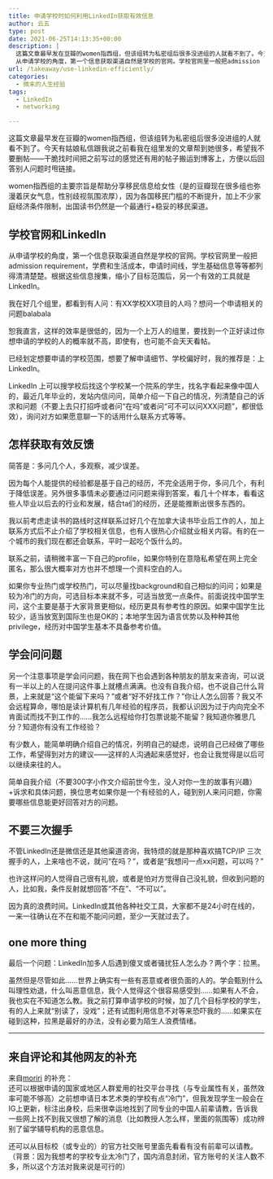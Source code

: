 ```yaml
---
title: 申请学校时如何利用LinkedIn获取有效信息
author: 云五
type: post
date: 2021-06-25T14:13:35+00:00
description: |
  这篇文章最早发在豆瓣的women指西组，但该组转为私密组后很多没进组的人就看不到了。今天有姑娘私信跟我说之前看我在组里发的文章帮到她很多，希望我不要删帖——干脆找时间把之前写过的感觉还有用的帖子搬运到博客上，方便以后回答别人问题时甩链接。
  从申请学校的角度，第一个信息获取渠道自然是学校的官网。学校官网里一般把admission requirement，学费和生活成本，申请时间线，学生基础信息等等都列得清清楚楚。根据这些信息搜集，缩小了目标范围后，另一个有效的工具就是LinkedIn。
url: /takeaway/use-linkedin-efficiently/
categories:
  - 微末的人生经验
tags:
  - LinkedIn
  - networking

---
```

这篇文章最早发在豆瓣的women指西组，但该组转为私密组后很多没进组的人就看不到了。今天有姑娘私信跟我说之前看我在组里发的文章帮到她很多，希望我不要删帖——干脆找时间把之前写过的感觉还有用的帖子搬运到博客上，方便以后回答别人问题时甩链接。

women指西组的主要宗旨是帮助分享移民信息给女性（是的豆瓣现在很多组也弥漫着厌女气息，性别歧视氛围浓厚），因为各国移民门槛的不断提升，加上不少家庭经济条件限制，出国读书仍然是一个最通行+稳妥的移民渠道。

## 学校官网和LinkedIn

从申请学校的角度，第一个信息获取渠道自然是学校的官网。学校官网里一般把 admission requirement，学费和生活成本，申请时间线，学生基础信息等等都列得清清楚楚。根据这些信息搜集，缩小了目标范围后，另一个有效的工具就是 LinkedIn。

我在好几个组里，都看到有人问：有XX学校XX项目的人吗？想问一个申请相关的问题balabala

恕我直言，这样的效率是很低的，因为一个上万人的组里，要找到一个正好读过你想申请的学校的人的概率就不高，即使有，也可能不会天天看帖。

已经划定想要申请的学校范围，想要了解申请细节、学校偏好时，我的推荐是：上 LinkedIn。

LinkedIn 上可以搜学校后找这个学校某一个院系的学生，找名字看起来像中国人的，最近几年毕业的，发站内信问问，简单介绍一下自己的情况，列清楚自己的诉求和问题（不要上去只打招呼或者问“在吗”或者问“可不可以问XXX问题”，都很低效），询问对方如果愿意聊一下的话用什么联系方式等等。

## 怎样获取有效反馈

简答是：多问几个人，多观察，减少误差。

因为每个人能提供的经验都是基于自己的经历，不完全适用于你，多问几个，有利于降低误差。另外很多事情未必要通过问问题来得到答案，看几十个样本，看看这些人毕业以后去的行业和发展，结合ta们的经历，还是能推断出很多东西的。

我以前考虑走读书的路线时这样联系过好几个在加拿大读书毕业后工作的人，加上联系方式后不止介绍了学校相关信息，也有人很热心介绍就业相关内容。有的在一个城市的我们现在都还会联系，平时一起吃个饭什么的。

联系之前，请稍微丰富一下自己的profile，如果你特别在意隐私希望在网上完全匿名，那么很大概率对方也并不想理一个资料空白的人。

如果你专业热门或学校热门，可以尽量找background和自己相似的问问；如果是较为冷门的方向，可选目标本来就不多，可适当放宽一点条件。前面说找中国学生问，这个主要是基于大家背景更相似，经历更具有参考性的原因。如果中国学生比较少，适当放宽到国际生也是OK的；本地学生因为语言优势以及种种其他privilege，经历对中国学生基本不具备参考价值。

## 学会问问题

另一个注意事项是学会问问题，我在网下也会遇到各种朋友的朋友来咨询，可以说有一半以上的人在提问这件事上就槽点满满。也没有自我介绍，也不说自己什么背景，上来就是“这个能留下来吗？”或者“好不好找工作？”你让人怎么回答？我又不会远程算命，哪怕是读计算机有几年经验的程序员，我都认识因为过于内向完全不肯面试而找不到工作的……我怎么远程给你打包票说能不能留？我知道你雅思几分？知道你有没有工作经验？

有少数人，能简单明确介绍自己的情况，列明自己的疑虑，说明自己已经做了哪些工作，希望得到对方的建议——这样的人沟通起来感觉好，也会让我觉得是以后可以继续来往的人。

简单自我介绍（不要300字小作文介绍前世今生，没人对你一生的故事有兴趣）+诉求和具体问题，换位思考如果你是一个有经验的人，碰到别人来问问题，你需要哪些信息能更好回答对方的问题。

## 不要三次握手

不管LinkedIn还是微信还是其他渠道咨询，我特烦的就是那种喜欢搞TCP/IP 三次握手的人，上来啥也不说，就问“在吗？”，或者是“我想问一点xx问题，可以吗？”

也许这样问的人觉得自己很有礼貌，或者是怕对方觉得自己没礼貌，但收到问题的人，比如我，条件反射就想回答“不在”、“不可以”。

因为真的浪费时间。LinkedIn或其他各种社交工具，大家都不是24小时在线的，一来一往确认在不在和能不能问问题，至少一天就过去了。

## one more thing

最后一个问题：LinkedIn加多人后遇到傻叉或者骚扰狂人怎么办？两个字：拉黑。

虽然但是尽管如此……世界上确实有一些有恶意或者很负面的人的。学会甄别什么叫理性劝退，什么叫恶意信息，我个人觉得这个很容易感受到……如果有人不会，我也实在不知道怎么教。我之前打算申请学校的时候，加了几个目标学校的学生，有的人上来就“别读了，没戏”；还有试图利用信息不对等来恐吓我的……如果实在碰到这种，拉黑是最好的办法，没有必要为陌生人浪费情绪。

* * *

## 来自评论和其他网友的补充

来自[moriri](https://go5.dev/@moriri/106472191055302214) 的补充：  
还可以根据申请的国家或地区人群爱用的社交平台寻找（与专业属性有关，虽然效率可能不够高）之前想申请日本艺术类的学校有点“冷门”，但我发现学生一般会在IG上更新，标注出身校，后来很幸运地找到了同专业的中国人前辈请教，告诉我一些网上找不到我又很想了解的消息（比如教授人怎么样，里面的氛围等）成功辨别了留学辅导机构的恶意信息。

还可以从目标校（或专业的）的官方社交账号里面先看看有没有前辈可以请教。（背景：因为我想考的学校专业太冷门了，国内消息封闭，官方账号的关注人数不多，所以这个方法对我来说是可行的）

